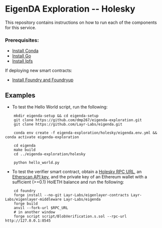 # EigenDA Exploration -- Holesky
This repository contains instructions on how to run each of the components for this service.

### Prerequisites:
* [Install Conda](https://docs.anaconda.com/free/distro-or-miniconda/)
* [Install Go](https://go.dev/doc/install)
* [Install Ipfs](https://docs.ipfs.tech/install/command-line/#install-official-binary-distributions)

If deploying new smart contracts:
<!-- * [Install npm](https://github.com/nvm-sh/nvm?tab=readme-ov-file#installing-and-updating)
* [Install Hardhat](https://hardhat.org/hardhat-runner/docs/getting-started#installation) -->
* [Install Foundry and Foundryup](https://book.getfoundry.sh/getting-started/installation)

## Examples
* To test the Hello World script, run the following:
```
    mkdir eigenda-setup && cd eigenda-setup
    git clone https://github.com/dmp267/eigenda-exploration.git
    git clone https://github.com/Layr-Labs/eigenda.git

    conda env create -f eigenda-exploration/holesky/eigenda.env.yml && conda activate eigenda-exploration

    cd eigenda
    make build
    cd ../eigenda-exploration/holesky

    python hello_world.py
```

* To test the verifier smart contract, obtain a [Holesky RPC URL](https://chainlist.org/chain/17000), an [Etherscan API key](https://etherscan.io/), and the private key of an Ethereum wallet with a sufficient (>=0.1) HolETH balance and run the following:
```
    cd foundry
    forge install --no-git Layr-Labs/eigenlayer-contracts Layr-Labs/eigenlayer-middleware Layr-Labs/eigenda
    forge build
    anvil --fork-url $RPC_URL
    # in another window
    forge script script/BlobVerification.s.sol --rpc-url http://127.0.0.1:8545
```
<!-- "
    forge test
    forge create --rpc-url $RPC_URL \
        --private-key $PRIVATE_KEY \
        --etherscan-api-key $ETHERSCAN_API_KEY \
        --verify \
        src/BlobVerifier.sol
        " -->